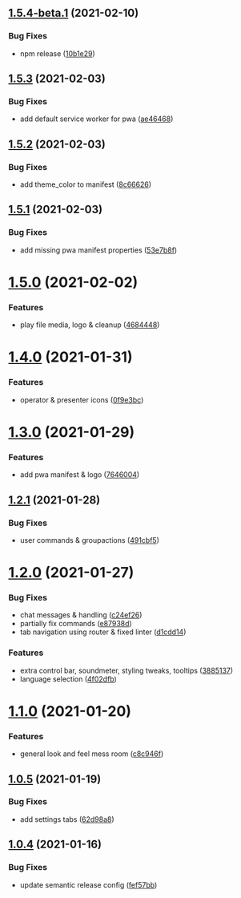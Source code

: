 ## [1.5.4-beta.1](https://github.com/garage44/pyrite/compare/v1.5.3...v1.5.4-beta.1) (2021-02-10)


### Bug Fixes

* npm release ([10b1e29](https://github.com/garage44/pyrite/commit/10b1e29657f9f819af3705492dec14f9933f3198))

## [1.5.3](https://github.com/garage44/pyrite/compare/v1.5.2...v1.5.3) (2021-02-03)


### Bug Fixes

* add default service worker for pwa ([ae46468](https://github.com/garage44/pyrite/commit/ae46468a288a443cabb40ebe1a36a119d8fa2423))

## [1.5.2](https://github.com/garage44/pyrite/compare/v1.5.1...v1.5.2) (2021-02-03)


### Bug Fixes

* add theme_color to manifest ([8c66626](https://github.com/garage44/pyrite/commit/8c66626027800d7b9adfa88ccfc959cb9d5cd79b))

## [1.5.1](https://github.com/garage44/pyrite/compare/v1.5.0...v1.5.1) (2021-02-03)


### Bug Fixes

* add missing pwa manifest properties ([53e7b8f](https://github.com/garage44/pyrite/commit/53e7b8f30ef155999a4223947b2a32fbbddf6773))

# [1.5.0](https://github.com/garage44/pyrite/compare/v1.4.0...v1.5.0) (2021-02-02)


### Features

* play file media, logo & cleanup ([4684448](https://github.com/garage44/pyrite/commit/46844486c1d6b175c57774bdbcc1260a259ccab7))

# [1.4.0](https://github.com/garage44/pyrite/compare/v1.3.0...v1.4.0) (2021-01-31)


### Features

* operator & presenter icons ([0f9e3bc](https://github.com/garage44/pyrite/commit/0f9e3bc51a742cacafe5b8b32c63a33cd38f2de2))

# [1.3.0](https://github.com/garage44/pyrite/compare/v1.2.1...v1.3.0) (2021-01-29)


### Features

* add pwa manifest & logo ([7646004](https://github.com/garage44/pyrite/commit/764600483fdac34e8c125f815fd84e889d84ff5e))

## [1.2.1](https://github.com/garage44/pyrite/compare/v1.2.0...v1.2.1) (2021-01-28)


### Bug Fixes

* user commands & groupactions ([491cbf5](https://github.com/garage44/pyrite/commit/491cbf549cbe5ceb9d70542e685fed0295f61215))

# [1.2.0](https://github.com/garage44/pyrite/compare/v1.1.0...v1.2.0) (2021-01-27)


### Bug Fixes

* chat messages & handling ([c24ef26](https://github.com/garage44/pyrite/commit/c24ef269ee1b453df0769fdab768f0e73e3ec938))
* partially fix commands ([e87938d](https://github.com/garage44/pyrite/commit/e87938d558fc64558ae2289ef4cac19565208a76))
* tab navigation using router & fixed linter ([d1cdd14](https://github.com/garage44/pyrite/commit/d1cdd149ee08501b5f5fe9b51f531842addb76f9))


### Features

* extra control bar, soundmeter, styling tweaks, tooltips ([3885137](https://github.com/garage44/pyrite/commit/3885137cda4ba67c829517623cc49018b6611dea))
* language selection ([4f02dfb](https://github.com/garage44/pyrite/commit/4f02dfbac892dd3a2eebc22255d5e612ca149638))

# [1.1.0](https://github.com/garage44/pyrite/compare/v1.0.5...v1.1.0) (2021-01-20)


### Features

* general look and feel mess room ([c8c946f](https://github.com/garage44/pyrite/commit/c8c946f575c625b99441530683325eae8dc1e7b4))

## [1.0.5](https://github.com/garage44/pyrite/compare/v1.0.4...v1.0.5) (2021-01-19)


### Bug Fixes

* add settings tabs ([62d98a8](https://github.com/garage44/pyrite/commit/62d98a83a400c1f0b191e16645af533118e8cb4d))

## [1.0.4](https://github.com/garage44/pyrite/compare/v1.0.3...v1.0.4) (2021-01-16)


### Bug Fixes

* update semantic release config ([fef57bb](https://github.com/garage44/pyrite/commit/fef57bbdb6b44f7c1d46dd365639606d793900f5))
